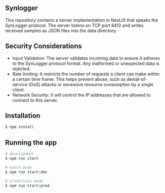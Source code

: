 ## Synlogger
This repository contains a server implementation in NestJS that speaks the SynLogger protocol. The server listens on TCP port 8412 and writes received samples as JSON files into the data directory.

## Security Considerations
- Input Validation: The server validates incoming data to ensure it adheres to the SynLogger protocol format. Any malformed or unexpected data is rejected.
- Rate limiting: It restricts the number of requests a client can make within a certain time frame. This helps prevent abuse, such as denial-of-service (DoS) attacks or excessive resource consumption by a single client.
- Network Security: It will control the IP addresses that are allowed to connect to this server.

## Installation

```bash
$ npm install
```

## Running the app

```bash
# development
$ npm run start

# watch mode
$ npm run start:dev

# production mode
$ npm run start:prod
```




